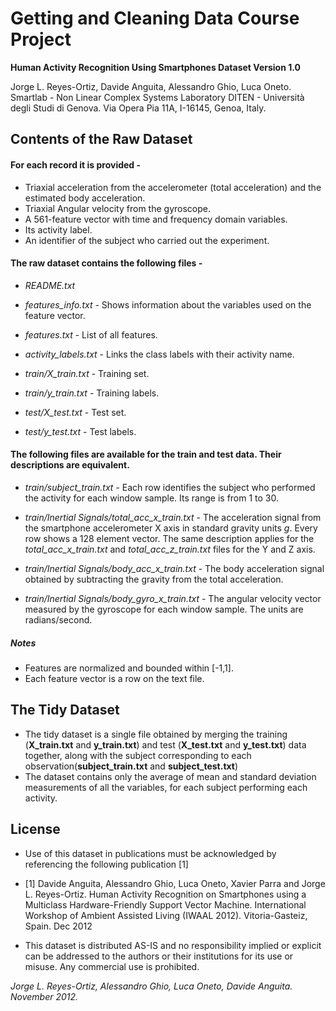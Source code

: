 # Getting and Cleaning Data Course Project

**Human Activity Recognition Using Smartphones Dataset
Version 1.0**

Jorge L. Reyes-Ortiz, Davide Anguita, Alessandro Ghio, Luca Oneto.
Smartlab - Non Linear Complex Systems Laboratory
DITEN - Università degli Studi di Genova.
Via Opera Pia 11A, I-16145, Genoa, Italy.


## Contents of the Raw Dataset

#### For each record it is provided -


- Triaxial acceleration from the accelerometer (total acceleration) and the estimated body acceleration.
- Triaxial Angular velocity from the gyroscope. 
- A 561-feature vector with time and frequency domain variables. 
- Its activity label. 
- An identifier of the subject who carried out the experiment.

#### The raw dataset contains the following files -


- *README.txt*

- *features_info.txt* -  Shows information about the variables used on the feature vector.

- *features.txt*  - List of all features.

- *activity_labels.txt* - Links the class labels with their activity name.

- *train/X_train.txt* - Training set.

- *train/y_train.txt* - Training labels.

- *test/X_test.txt* - Test set.

- *test/y_test.txt* - Test labels.

#### The following files are available for the train and test data. Their descriptions are equivalent. 

- *train/subject_train.txt* - Each row identifies the subject who performed the activity for each window sample. Its range is from 1 to 30. 

- *train/Inertial Signals/total_acc_x_train.txt* - The acceleration signal from the smartphone accelerometer X axis in standard gravity units *g*. Every row shows a 128 element vector. The same description applies for the *total_acc_x_train.txt* and *total_acc_z_train.txt* files for the Y and Z axis. 

- *train/Inertial Signals/body_acc_x_train.txt* - The body acceleration signal obtained by subtracting the gravity from the total acceleration. 

- *train/Inertial Signals/body_gyro_x_train.txt* - The angular velocity vector measured by the gyroscope for each window sample. The units are radians/second. 

##### Notes  
 
- Features are normalized and bounded within [-1,1].
- Each feature vector is a row on the text file.

## The Tidy Dataset


- The tidy dataset is a single file obtained by merging the training (**X_train.txt** and **y_train.txt**) and test (**X_test.txt** and **y_test.txt**) data together, along with the subject corresponding to each observation(**subject_train.txt** and **subject_test.txt**)
- The dataset contains only the average of mean and  standard deviation measurements of all the variables, for each subject performing each activity.


## License  
 
- Use of this dataset in publications must be acknowledged by referencing the following publication [1] 

- [1] Davide Anguita, Alessandro Ghio, Luca Oneto, Xavier Parra and Jorge L. Reyes-Ortiz. Human Activity Recognition on Smartphones using a Multiclass Hardware-Friendly Support Vector Machine. International Workshop of Ambient Assisted Living (IWAAL 2012). Vitoria-Gasteiz, Spain. Dec 2012

- This dataset is distributed AS-IS and no responsibility implied or explicit can be addressed to the authors or their institutions for its use or misuse. Any commercial use is prohibited.

*Jorge L. Reyes-Ortiz, Alessandro Ghio, Luca Oneto, Davide Anguita. November 2012.*
